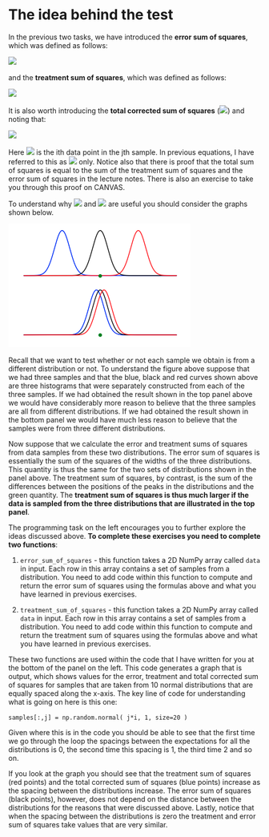 # The idea behind the test

In the previous two tasks, we have introduced the __error sum of squares__, which was defined as follows:

![](https://render.githubusercontent.com/render/math?math=SS_E=\sum_{j=1}^t(n_j-1)S_j^2\qquad\textrm{where}S_j^2=\frac{n_j}{n_j-1}\left[\frac{1}{n_j}\sum_{i=1}^{n_j}X_i^2-\left(\frac{1}{n_j}\sum_{i=1}^{n_j}X_i\right)^2\right])

and the __treatment sum of squares__, which was defined as follows:

![](https://render.githubusercontent.com/render/math?math=SS_T=\sum_{j=1}^t\sum_{i=1}^{n_j}(\overline{X}_j-\overline{X})^2\qquad\textrm{where}\qquad\overline{X}_j=\frac{1}{n_j}\sum_{i=1}^{n_j}X_i\qquad\textrm{and}\qquad\overline{X}=\frac{1}{t}\sum_{j=1}^t\overline{X}_j)

It is also worth introducing the __total corrected sum of squares__ (![](https://render.githubusercontent.com/render/math?math=SS_{TC})) and noting that:

![](https://render.githubusercontent.com/render/math?math=SS_{TC}=\sum_{j=1}^t\sum_{i=1}^{n_j}(X_{ij}-\overline{X})^2=SS_E%2BSS_T)

Here ![](https://render.githubusercontent.com/render/math?math=X_{ij}) is the ith data point in the jth sample.  In previous equations, I have referred to this as ![](https://render.githubusercontent.com/render/math?math=X_i) only.  Notice also that there is proof that the total sum of squares is equal to the sum of the treatment sum of squares and the error sum of squares in the lecture notes.  There is also an exercise to take you through this proof on CANVAS. 

To understand why ![](https://render.githubusercontent.com/render/math?math=SS_E) and ![](https://render.githubusercontent.com/render/math?math=SS_T) are useful you should consider the graphs shown below. 

![](graphs.png)

Recall that we want to test whether or not each sample we obtain is from a different distribution or not.  To understand the figure above suppose that we had three samples and that the blue, black and red curves shown above are three histograms that were separately constructed from each of the three samples.  If we had obtained the result shown in the top panel above we would have considerably more reason to believe that the three samples are all from different distributions.  If we had obtained the result shown in the bottom panel we would have much less reason to believe that the samples were from three different distributions.

Now suppose that we calculate the error and treatment sums of squares from data samples from these two distributions.  The error sum of squares is essentially the sum of the squares of the widths of the three distributions.  This quantity is thus the same for the two sets of distributions shown in the panel above.  The treatment sum of squares, by contrast, is the sum of the differences between the positions of the peaks in the distributions and the green quantity.  The __treatment sum of squares is thus much larger if the data is sampled from the three distributions that are illustrated in the top panel__.

The programming task on the left encourages you to further explore the ideas discussed above.  __To complete these exercises you need to complete two functions__:

1. `error_sum_of_squares` - this function takes a 2D NumPy array called `data` in input.  Each row in this array contains a set of samples from a distribution.  You need to add code within this function to compute and return the error sum of squares using the formulas above and what you have learned in previous exercises.

2. `treatment_sum_of_squares` - this function takes a 2D NumPy array called `data` in input.  Each row in this array contains a set of samples from a distribution.  You need to add code within this function to compute and return the treatment sum of squares using the formulas above and what you have learned in previous exercises.

These two functions are used within the code that I have written for you at the bottom of the panel on the left.  This code generates a graph that is output, which shows values for the error, treatment and total corrected sum of squares for samples that are taken from 10 normal distributions that are equally spaced along the x-axis.  The key line of code for understanding what is going on here is this one:

````
samples[:,j] = np.random.normal( j*i, 1, size=20 )
````

Given where this is in the code you should be able to see that the first time we go through the loop the spacings between the expectations for all the distributions is 0, the second time this spacing is 1, the third time 2 and so on. 

If you look at the graph you should see that the treatment sum of squares (red points) and the total corrected sum of squares (blue points) increase as the spacing between the distributions increase.  The error sum of squares (black points), however, does not depend on the distance between the distributions for the reasons that were discussed above.  Lastly, notice that when the spacing between the distributions is zero the treatment and error sum of squares take values that are very similar.
